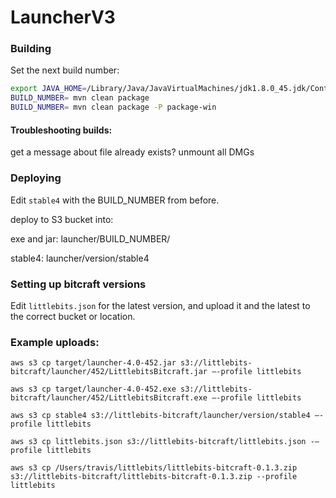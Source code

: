 LauncherV3
==========

### Building

Set the next build number:
```bash
export JAVA_HOME=/Library/Java/JavaVirtualMachines/jdk1.8.0_45.jdk/Contents/Home/
BUILD_NUMBER= mvn clean package 
BUILD_NUMBER= mvn clean package -P package-win
```

#### Troubleshooting builds:
get a message about file already exists?
unmount all DMGs


### Deploying

Edit ```stable4``` with the BUILD_NUMBER from before.

deploy to S3 bucket into:

exe and jar: launcher/BUILD_NUMBER/

stable4: launcher/version/stable4



### Setting up bitcraft versions

Edit ```littlebits.json``` for the latest version, and upload it and the latest to the correct bucket or location.

### Example uploads:

```
aws s3 cp target/launcher-4.0-452.jar s3://littlebits-bitcraft/launcher/452/LittlebitsBitcraft.jar —-profile littlebits

aws s3 cp target/launcher-4.0-452.exe s3://littlebits-bitcraft/launcher/452/LittlebitsBitcraft.exe —-profile littlebits

aws s3 cp stable4 s3://littlebits-bitcraft/launcher/version/stable4 —-profile littlebits

aws s3 cp littlebits.json s3://littlebits-bitcraft/littlebits.json -—profile littlebits

aws s3 cp /Users/travis/littlebits/littlebits-bitcraft-0.1.3.zip s3://littlebits-bitcraft/littlebits-bitcraft-0.1.3.zip --profile littlebits
```
